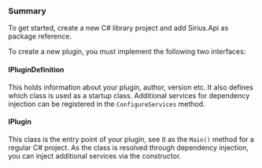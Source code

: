 ### Summary

To get started, create a new C# library project and add Sirius.Api as package reference.

To create a new plugin, you must implement the following two interfaces:

#### IPluginDefinition
This holds information about your plugin, author, version etc.
It also defines which class is used as a startup class.
Additional services for dependency injection can be registered in the `ConfigureServices` method.

#### IPlugin
This class is the entry point of your plugin, see it as the `Main()` method for a regular C# project.
As the class is resolved through dependency injection, you can inject additional services via the constructor.
